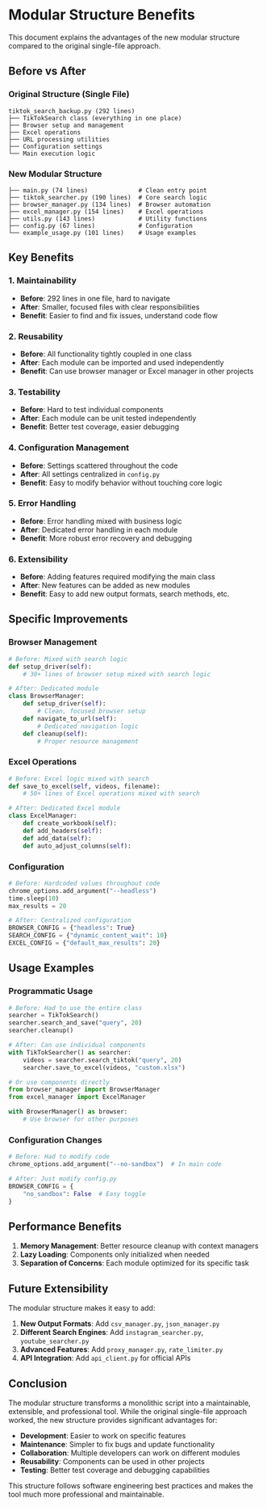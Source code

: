 # Modular Structure Benefits

This document explains the advantages of the new modular structure compared to the original single-file approach.

## Before vs After

### Original Structure (Single File)
```
tiktok_search_backup.py (292 lines)
├── TikTokSearch class (everything in one place)
├── Browser setup and management
├── Excel operations
├── URL processing utilities
├── Configuration settings
└── Main execution logic
```

### New Modular Structure
```
├── main.py (74 lines)              # Clean entry point
├── tiktok_searcher.py (190 lines)  # Core search logic
├── browser_manager.py (134 lines)  # Browser automation
├── excel_manager.py (154 lines)    # Excel operations
├── utils.py (143 lines)            # Utility functions
├── config.py (67 lines)            # Configuration
└── example_usage.py (101 lines)    # Usage examples
```

## Key Benefits

### 1. **Maintainability**
- **Before**: 292 lines in one file, hard to navigate
- **After**: Smaller, focused files with clear responsibilities
- **Benefit**: Easier to find and fix issues, understand code flow

### 2. **Reusability**
- **Before**: All functionality tightly coupled in one class
- **After**: Each module can be imported and used independently
- **Benefit**: Can use browser manager or Excel manager in other projects

### 3. **Testability**
- **Before**: Hard to test individual components
- **After**: Each module can be unit tested independently
- **Benefit**: Better test coverage, easier debugging

### 4. **Configuration Management**
- **Before**: Settings scattered throughout the code
- **After**: All settings centralized in `config.py`
- **Benefit**: Easy to modify behavior without touching core logic

### 5. **Error Handling**
- **Before**: Error handling mixed with business logic
- **After**: Dedicated error handling in each module
- **Benefit**: More robust error recovery and debugging

### 6. **Extensibility**
- **Before**: Adding features required modifying the main class
- **After**: New features can be added as new modules
- **Benefit**: Easy to add new output formats, search methods, etc.

## Specific Improvements

### Browser Management
```python
# Before: Mixed with search logic
def setup_driver(self):
    # 30+ lines of browser setup mixed with search logic

# After: Dedicated module
class BrowserManager:
    def setup_driver(self):
        # Clean, focused browser setup
    def navigate_to_url(self):
        # Dedicated navigation logic
    def cleanup(self):
        # Proper resource management
```

### Excel Operations
```python
# Before: Excel logic mixed with search
def save_to_excel(self, videos, filename):
    # 50+ lines of Excel operations mixed with search

# After: Dedicated Excel module
class ExcelManager:
    def create_workbook(self):
    def add_headers(self):
    def add_data(self):
    def auto_adjust_columns(self):
```

### Configuration
```python
# Before: Hardcoded values throughout code
chrome_options.add_argument("--headless")
time.sleep(10)
max_results = 20

# After: Centralized configuration
BROWSER_CONFIG = {"headless": True}
SEARCH_CONFIG = {"dynamic_content_wait": 10}
EXCEL_CONFIG = {"default_max_results": 20}
```

## Usage Examples

### Programmatic Usage
```python
# Before: Had to use the entire class
searcher = TikTokSearch()
searcher.search_and_save("query", 20)
searcher.cleanup()

# After: Can use individual components
with TikTokSearcher() as searcher:
    videos = searcher.search_tiktok("query", 20)
    searcher.save_to_excel(videos, "custom.xlsx")

# Or use components directly
from browser_manager import BrowserManager
from excel_manager import ExcelManager

with BrowserManager() as browser:
    # Use browser for other purposes
```

### Configuration Changes
```python
# Before: Had to modify code
chrome_options.add_argument("--no-sandbox")  # In main code

# After: Just modify config.py
BROWSER_CONFIG = {
    "no_sandbox": False  # Easy toggle
}
```

## Performance Benefits

1. **Memory Management**: Better resource cleanup with context managers
2. **Lazy Loading**: Components only initialized when needed
3. **Separation of Concerns**: Each module optimized for its specific task

## Future Extensibility

The modular structure makes it easy to add:

1. **New Output Formats**: Add `csv_manager.py`, `json_manager.py`
2. **Different Search Engines**: Add `instagram_searcher.py`, `youtube_searcher.py`
3. **Advanced Features**: Add `proxy_manager.py`, `rate_limiter.py`
4. **API Integration**: Add `api_client.py` for official APIs

## Conclusion

The modular structure transforms a monolithic script into a maintainable, extensible, and professional tool. While the original single-file approach worked, the new structure provides significant advantages for:

- **Development**: Easier to work on specific features
- **Maintenance**: Simpler to fix bugs and update functionality
- **Collaboration**: Multiple developers can work on different modules
- **Reusability**: Components can be used in other projects
- **Testing**: Better test coverage and debugging capabilities

This structure follows software engineering best practices and makes the tool much more professional and maintainable.
